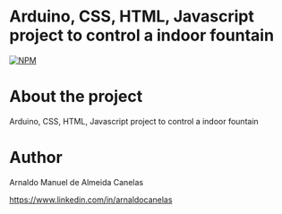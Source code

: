 # Arduino, CSS, HTML, Javascript project to control a indoor fountain 

[![NPM](https://img.shields.io/npm/l/react)](https://github.com/amac81/AcSmartFountain/blob/main/LICENSE) 

# About the project

Arduino, CSS, HTML, Javascript project to control a indoor fountain 

# Author

Arnaldo Manuel de Almeida Canelas

https://www.linkedin.com/in/arnaldocanelas

